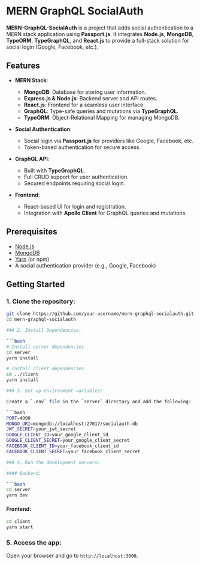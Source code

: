 # MERN GraphQL SocialAuth

**MERN-GraphQL-SocialAuth** is a project that adds social authentication to a MERN stack application using **Passport.js**. It integrates **Node.js**, **MongoDB**, **TypeORM**, **TypeGraphQL**, and **React.js** to provide a full-stack solution for social login (Google, Facebook, etc.).

## Features

- **MERN Stack**:
  - **MongoDB**: Database for storing user information.
  - **Express.js & Node.js**: Backend server and API routes.
  - **React.js**: Frontend for a seamless user interface.
  - **GraphQL**: Type-safe queries and mutations via **TypeGraphQL**.
  - **TypeORM**: Object-Relational Mapping for managing MongoDB.

- **Social Authentication**:
  - Social login via **Passport.js** for providers like Google, Facebook, etc.
  - Token-based authentication for secure access.

- **GraphQL API**:
  - Built with **TypeGraphQL**.
  - Full CRUD support for user authentication.
  - Secured endpoints requiring social login.

- **Frontend**:
  - React-based UI for login and registration.
  - Integration with **Apollo Client** for GraphQL queries and mutations.

## Prerequisites

- [Node.js](https://nodejs.org/)
- [MongoDB](https://www.mongodb.com/)
- [Yarn](https://classic.yarnpkg.com/en/docs/install) (or npm)
- A social authentication provider (e.g., Google, Facebook)

## Getting Started

### 1. Clone the repository:

```bash
git clone https://github.com/your-username/mern-graphql-socialauth.git
cd mern-graphql-socialauth

### 2. Install Dependencies:

```bash
# Install server dependencies
cd server
yarn install

# Install client dependencies
cd ../client
yarn install

### 3. Set up environment variables:

Create a `.env` file in the `server` directory and add the following:

```bash
PORT=4000
MONGO_URI=mongodb://localhost:27017/socialauth-db
JWT_SECRET=your_jwt_secret
GOOGLE_CLIENT_ID=your_google_client_id
GOOGLE_CLIENT_SECRET=your_google_client_secret
FACEBOOK_CLIENT_ID=your_facebook_client_id
FACEBOOK_CLIENT_SECRET=your_facebook_client_secret

### 4. Run the development servers:

#### Backend:

```bash
cd server
yarn dev
```

#### Frontend:

```bash
cd client
yarn start
```

### 5. Access the app:

Open your browser and go to `http://localhost:3000`.
